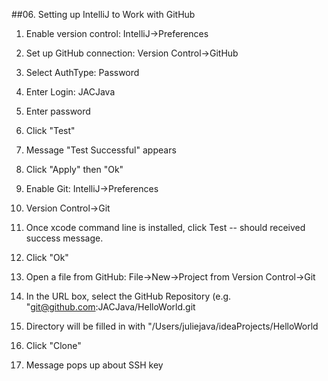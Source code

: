 ##06.  Setting up IntelliJ to Work with GitHub 

1.  Enable version control:  IntelliJ->Preferences
   
2.  Set up GitHub connection:  Version Control->GitHub

3.  Select AuthType:  Password

4.  Enter Login:  JACJava

5.  Enter password

6.  Click "Test"

7.  Message "Test Successful" appears

8.  Click "Apply" then "Ok"

9.  Enable Git:  IntelliJ->Preferences

10.  Version Control->Git

11.  Once xcode command line is installed, click Test -- should received success message.

12.  Click "Ok"

13.  Open a file from GitHub:  File->New->Project from Version Control->Git

14.  In the URL box, select the GitHub Repository (e.g. "git@github.com:JACJava/HelloWorld.git

15.  Directory will be filled in with "/Users/juliejava/ideaProjects/HelloWorld

16.  Click "Clone"

17.  Message pops up about SSH key


